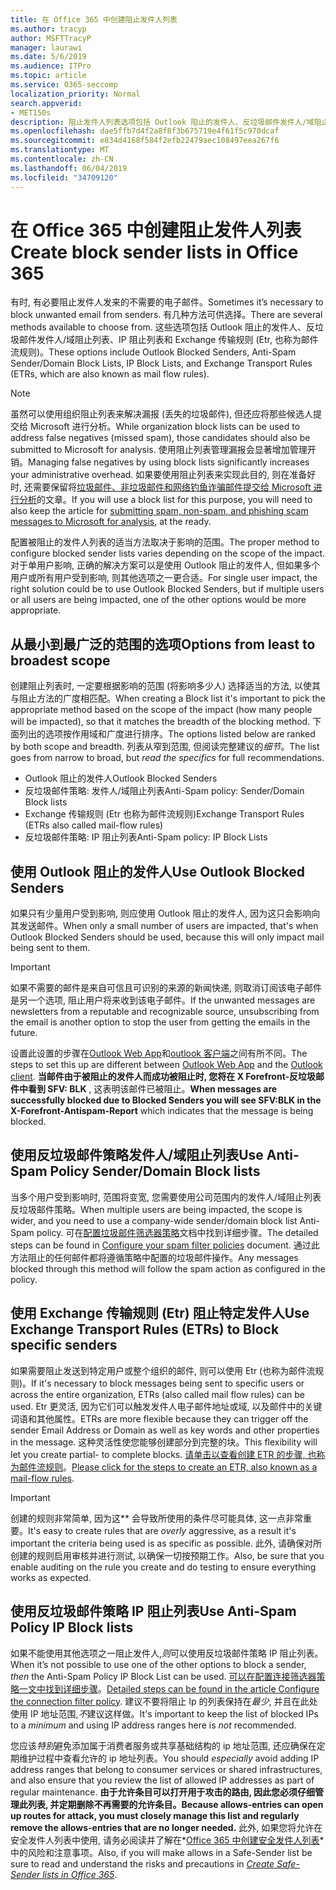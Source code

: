 ```yaml
---
title: 在 Office 365 中创建阻止发件人列表
ms.author: tracyp
author: MSFTTracyP
manager: laurawi
ms.date: 5/6/2019
ms.audience: ITPro
ms.topic: article
ms.service: O365-seccomp
localization_priority: Normal
search.appverid:
- MET150s
description: 阻止发件人列表选项包括 Outlook 阻止的发件人、反垃圾邮件发件人/域阻止列表、IP 阻止列表和 Exchange 传输规则 (Etr) 也称为邮件流规则。
ms.openlocfilehash: dae5ffb7d4f2a8f8f3b675719e4f61f5c970dcaf
ms.sourcegitcommit: e834d4168f584f2efb22479aec108497eea267f6
ms.translationtype: MT
ms.contentlocale: zh-CN
ms.lasthandoff: 06/04/2019
ms.locfileid: "34709120"
---
```

# <a name="create-block-sender-lists-in-office-365"></a><span data-ttu-id="36e6c-103">在 Office 365 中创建阻止发件人列表</span><span class="sxs-lookup"><span data-stu-id="36e6c-103">Create block sender lists in Office 365</span></span>

<span data-ttu-id="36e6c-104">有时, 有必要阻止发件人发来的不需要的电子邮件。</span><span class="sxs-lookup"><span data-stu-id="36e6c-104">Sometimes it’s necessary to block unwanted email from senders.</span></span> <span data-ttu-id="36e6c-105">有几种方法可供选择。</span><span class="sxs-lookup"><span data-stu-id="36e6c-105">There are several methods available to choose from.</span></span> <span data-ttu-id="36e6c-106">这些选项包括 Outlook 阻止的发件人、反垃圾邮件发件人/域阻止列表、IP 阻止列表和 Exchange 传输规则 (Etr, 也称为邮件流规则)。</span><span class="sxs-lookup"><span data-stu-id="36e6c-106">These options include Outlook Blocked Senders, Anti-Spam Sender/Domain Block Lists, IP Block Lists, and Exchange Transport Rules (ETRs, which are also known as mail flow rules).</span></span>

> [!NOTE]
> <span data-ttu-id="36e6c-107">虽然可以使用组织阻止列表来解决漏报 (丢失的垃圾邮件), 但还应将那些候选人提交给 Microsoft 进行分析。</span><span class="sxs-lookup"><span data-stu-id="36e6c-107">While organization block lists can be used to address false negatives (missed spam), those candidates should also be submitted to Microsoft for analysis.</span></span> <span data-ttu-id="36e6c-108">使用阻止列表管理漏报会显著增加管理开销。</span><span class="sxs-lookup"><span data-stu-id="36e6c-108">Managing false negatives by using block lists significantly increases your administrative overhead.</span></span> <span data-ttu-id="36e6c-109">如果要使用阻止列表来实现此目的, 则在准备好时, 还需要保留将[垃圾邮件、非垃圾邮件和网络钓鱼诈骗邮件提交给 Microsoft 进行分析](https://docs.microsoft.com/en-us/office365/SecurityCompliance/submit-spam-non-spam-and-phishing-scam-messages-to-microsoft-for-analysis)的文章。</span><span class="sxs-lookup"><span data-stu-id="36e6c-109">If you will use a block list for this purpose, you will need to also keep the article for [submitting spam, non-spam, and phishing scam messages to Microsoft for analysis](https://docs.microsoft.com/en-us/office365/SecurityCompliance/submit-spam-non-spam-and-phishing-scam-messages-to-microsoft-for-analysis), at the ready.</span></span>

<span data-ttu-id="36e6c-110">配置被阻止的发件人列表的适当方法取决于影响的范围。</span><span class="sxs-lookup"><span data-stu-id="36e6c-110">The proper method to configure blocked sender lists varies depending on the scope of the impact.</span></span> <span data-ttu-id="36e6c-111">对于单用户影响, 正确的解决方案可以是使用 Outlook 阻止的发件人, 但如果多个用户或所有用户受到影响, 则其他选项之一更合适。</span><span class="sxs-lookup"><span data-stu-id="36e6c-111">For single user impact, the right solution could be to use Outlook Blocked Senders, but if multiple users or all users are being impacted, one of the other options would be more appropriate.</span></span>

## <a name="options-from-least-to-broadest-scope"></a><span data-ttu-id="36e6c-112">从最小到最广泛的范围的选项</span><span class="sxs-lookup"><span data-stu-id="36e6c-112">Options from least to broadest scope</span></span>

<span data-ttu-id="36e6c-113">创建阻止列表时, 一定要根据影响的范围 (将影响多少人) 选择适当的方法, 以使其与阻止方法的广度相匹配。</span><span class="sxs-lookup"><span data-stu-id="36e6c-113">When creating a Block list it's important to pick the appropriate method based on the scope of the impact (how many people will be impacted), so that it matches the breadth of the blocking method.</span></span> <span data-ttu-id="36e6c-114">下面列出的选项按作用域和广度进行排序。</span><span class="sxs-lookup"><span data-stu-id="36e6c-114">The options listed below are ranked by both scope and breadth.</span></span> <span data-ttu-id="36e6c-115">列表从窄到范围, 但阅读完整建议的*细节*。</span><span class="sxs-lookup"><span data-stu-id="36e6c-115">The list goes from narrow to broad, but *read the specifics* for full recommendations.</span></span>

- <span data-ttu-id="36e6c-116">Outlook 阻止的发件人</span><span class="sxs-lookup"><span data-stu-id="36e6c-116">Outlook Blocked Senders</span></span>
- <span data-ttu-id="36e6c-117">反垃圾邮件策略: 发件人/域阻止列表</span><span class="sxs-lookup"><span data-stu-id="36e6c-117">Anti-Spam policy: Sender/Domain Block lists</span></span>
- <span data-ttu-id="36e6c-118">Exchange 传输规则 (Etr 也称为邮件流规则)</span><span class="sxs-lookup"><span data-stu-id="36e6c-118">Exchange Transport Rules (ETRs also called mail-flow rules)</span></span>
- <span data-ttu-id="36e6c-119">反垃圾邮件策略: IP 阻止列表</span><span class="sxs-lookup"><span data-stu-id="36e6c-119">Anti-Spam policy: IP Block Lists</span></span>

## <a name="use-outlook-blocked-senders"></a><span data-ttu-id="36e6c-120">使用 Outlook 阻止的发件人</span><span class="sxs-lookup"><span data-stu-id="36e6c-120">Use Outlook Blocked Senders</span></span>

<span data-ttu-id="36e6c-121">如果只有少量用户受到影响, 则应使用 Outlook 阻止的发件人, 因为这只会影响向其发送邮件。</span><span class="sxs-lookup"><span data-stu-id="36e6c-121">When only a small number of users are impacted, that's when Outlook Blocked Senders should be used, because this will only impact mail being sent to them.</span></span>

> [!IMPORTANT]
> <span data-ttu-id="36e6c-122">如果不需要的邮件是来自可信且可识别的来源的新闻快递, 则取消订阅该电子邮件是另一个选项, 阻止用户将来收到该电子邮件。</span><span class="sxs-lookup"><span data-stu-id="36e6c-122">If the unwanted messages are newsletters from a reputable and recognizable source, unsubscribing from the email is another option to stop the user from getting the emails in the future.</span></span>

<span data-ttu-id="36e6c-123">设置此设置的步骤在[Outlook Web App](https://support.office.com/en-us/article/block-or-allow-junk-email-settings-48c9f6f7-2309-4f95-9a4d-de987e880e46)和[outlook 客户端](https://support.office.com/en-us/article/overview-of-the-junk-email-filter-5ae3ea8e-cf41-4fa0-b02a-3b96e21de089)之间有所不同。</span><span class="sxs-lookup"><span data-stu-id="36e6c-123">The steps to set this up are different between [Outlook Web App](https://support.office.com/en-us/article/block-or-allow-junk-email-settings-48c9f6f7-2309-4f95-9a4d-de987e880e46) and the [Outlook client](https://support.office.com/en-us/article/overview-of-the-junk-email-filter-5ae3ea8e-cf41-4fa0-b02a-3b96e21de089).</span></span> <span data-ttu-id="36e6c-124">**当邮件由于被阻止的发件人而成功被阻止时, 您将在 X Forefront-反垃圾邮件中看到 SFV: BLK** , 这表明该邮件已被阻止。</span><span class="sxs-lookup"><span data-stu-id="36e6c-124">**When messages are successfully blocked due to Blocked Senders you will see SFV:BLK in the X-Forefront-Antispam-Report** which indicates that the message is being blocked.</span></span>

## <a name="use-anti-spam-policy-senderdomain-block-lists"></a><span data-ttu-id="36e6c-125">使用反垃圾邮件策略发件人/域阻止列表</span><span class="sxs-lookup"><span data-stu-id="36e6c-125">Use Anti-Spam Policy Sender/Domain Block lists</span></span>

<span data-ttu-id="36e6c-126">当多个用户受到影响时, 范围将变宽, 您需要使用公司范围内的发件人/域阻止列表反垃圾邮件策略。</span><span class="sxs-lookup"><span data-stu-id="36e6c-126">When multiple users are being impacted, the scope is wider, and you need to use a company-wide sender/domain block list Anti-Spam policy.</span></span> <span data-ttu-id="36e6c-127">可在[配置垃圾邮件筛选器策略](https://docs.microsoft.com/en-us/office365/securitycompliance/configure-your-spam-filter-policies)文档中找到详细步骤。</span><span class="sxs-lookup"><span data-stu-id="36e6c-127">The detailed steps can be found in [Configure your spam filter policies](https://docs.microsoft.com/en-us/office365/securitycompliance/configure-your-spam-filter-policies) document.</span></span> <span data-ttu-id="36e6c-128">通过此方法阻止的任何邮件都将遵循策略中配置的垃圾邮件操作。</span><span class="sxs-lookup"><span data-stu-id="36e6c-128">Any messages blocked through this method will follow the spam action as configured in the policy.</span></span>

## <a name="use-exchange-transport-rules-etrs-to-block-specific-senders"></a><span data-ttu-id="36e6c-129">使用 Exchange 传输规则 (Etr) 阻止特定发件人</span><span class="sxs-lookup"><span data-stu-id="36e6c-129">Use Exchange Transport Rules (ETRs) to Block specific senders</span></span>

<span data-ttu-id="36e6c-130">如果需要阻止发送到特定用户或整个组织的邮件, 则可以使用 Etr (也称为邮件流规则)。</span><span class="sxs-lookup"><span data-stu-id="36e6c-130">If it's necessary to block messages being sent to specific users or across the entire organization, ETRs (also called mail flow rules) can be used.</span></span> <span data-ttu-id="36e6c-131">Etr 更灵活, 因为它们可以触发发件人电子邮件地址或域, 以及邮件中的关键词语和其他属性。</span><span class="sxs-lookup"><span data-stu-id="36e6c-131">ETRs are more flexible because they can trigger off the sender Email Address or Domain as well as key words and other properties  in the message.</span></span> <span data-ttu-id="36e6c-132">这种灵活性使您能够创建部分到完整的块。</span><span class="sxs-lookup"><span data-stu-id="36e6c-132">This flexibility will let you create partial- to complete blocks.</span></span> <span data-ttu-id="36e6c-133">[请单击以查看创建 ETR 的步骤, 也称为邮件流规则](https://docs.microsoft.com/en-us/office365/SecurityCompliance/use-mail-flow-rules-to-set-the-spam-confidence-level-scl-in-messages)。</span><span class="sxs-lookup"><span data-stu-id="36e6c-133">[Please click for the steps to create an ETR, also known as a mail-flow rules](https://docs.microsoft.com/en-us/office365/SecurityCompliance/use-mail-flow-rules-to-set-the-spam-confidence-level-scl-in-messages).</span></span>

> [!IMPORTANT]
> <span data-ttu-id="36e6c-134">创建的规则非常简单, 因为这\*\* 会导致所使用的条件尽可能具体, 这一点非常重要。</span><span class="sxs-lookup"><span data-stu-id="36e6c-134">It's easy to create rules that are *overly* aggressive, as a result it's important the criteria being used is as specific as possible.</span></span> <span data-ttu-id="36e6c-135">此外, 请确保对所创建的规则启用审核并进行测试, 以确保一切按预期工作。</span><span class="sxs-lookup"><span data-stu-id="36e6c-135">Also, be sure that you enable auditing on the rule you create and do testing to ensure everything works as expected.</span></span>

## <a name="use-anti-spam-policy-ip-block-lists"></a><span data-ttu-id="36e6c-136">使用反垃圾邮件策略 IP 阻止列表</span><span class="sxs-lookup"><span data-stu-id="36e6c-136">Use Anti-Spam Policy IP Block lists</span></span>

<span data-ttu-id="36e6c-137">如果不能使用其他选项之一阻止发件人,*则*可以使用反垃圾邮件策略 IP 阻止列表。</span><span class="sxs-lookup"><span data-stu-id="36e6c-137">When it’s not possible to use one of the other options to block a sender, *then* the Anti-Spam Policy IP Block List can be used.</span></span> <span data-ttu-id="36e6c-138">[可以在配置连接筛选器策略一文中找到详细步骤](https://docs.microsoft.com/en-us/office365/securitycompliance/configure-the-connection-filter-policy)。</span><span class="sxs-lookup"><span data-stu-id="36e6c-138">[Detailed steps can be found in the article Configure the connection filter policy](https://docs.microsoft.com/en-us/office365/securitycompliance/configure-the-connection-filter-policy).</span></span> <span data-ttu-id="36e6c-139">建议不要将阻止 Ip 的列表保持在*最少*, 并且在此处使用 IP 地址范围,*不*建议这样做。</span><span class="sxs-lookup"><span data-stu-id="36e6c-139">It's important to keep the list of blocked IPs to a *minimum* and using IP address ranges here is *not* recommended.</span></span>

<span data-ttu-id="36e6c-140">您应该*特别*避免添加属于消费者服务或共享基础结构的 ip 地址范围, 还应确保在定期维护过程中查看允许的 ip 地址列表。</span><span class="sxs-lookup"><span data-stu-id="36e6c-140">You should *especially* avoid adding IP address ranges that belong to consumer services or shared infrastructures, and also ensure that you review the list of allowed IP addresses as part of regular maintenance.</span></span> <span data-ttu-id="36e6c-141">**由于允许条目可以打开用于攻击的路由, 因此您必须仔细管理此列表, 并定期删除不再需要的允许条目。**</span><span class="sxs-lookup"><span data-stu-id="36e6c-141">**Because allows-entries can open up routes for attack, you must closely manage this list and regularly remove the allows-entries that are no longer needed.**</span></span> <span data-ttu-id="36e6c-142">此外, 如果您将允许在安全发件人列表中使用, 请务必阅读并了解在*[Office 365 中创建安全发件人列表](create-safe-sender-lists-in-office-365.md)* 中的风险和注意事项。</span><span class="sxs-lookup"><span data-stu-id="36e6c-142">Also, if you will make allows in a Safe-Sender list be sure to read and understand the risks and precautions in *[Create Safe-Sender lists in Office 365](create-safe-sender-lists-in-office-365.md)*.</span></span>